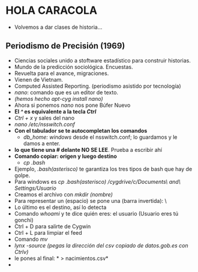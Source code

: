 # HOLA CARACOLA
- Volvemos a dar clases de historia...
## Periodismo de Precisión (1969)
- Ciencias sociales unido a stoftware estadístico para construir historias.
- Mundo de la predicción sociológica. Encuestas.
- Revuelta para el avance, migraciones.
- Vienen de Vietnam.
- Computed Assisted Reporting. (periodismo asistido por tecnología)
- *nano*: comando que es un editor de texto.
- *(hemos hecho apt-cyg install nano)*
- Ahora si ponemos *nano* nos pone Búfer Nuevo
- **El *^* es equivalente a la tecla *Ctrl***
- *Ctrl + x* y sales del nano
- *nano /etc/nsswitch.conf*
- **Con el tabulador se te autocompletan los comandos**
  - *db_home: windows* desde el nsswitch.conf; lo guardamos y le damos a enter.
- **lo que tiene una # delante NO SE LEE**. Prueba a escribir ahí
- **Comando copiar: origen y luego destino**
  - *cp .bash*
- Ejemplo, *.bash(asterisco)* te garantiza los tres tipos de bash que hay de golpe.
- Para windows es *cp .bash(asterisco) /cygdrive/c/Documents\ and\ Settings/Usuario*
- Creamos el archivo con *mkdir (nombre)*
- Para representar un (espacio) se pone una (barra invertida): \
- Lo último es el destino, así lo detecta
- Comando *whoami* y te dice quién eres: el usuario (Usuario eres tú gonchi)
- Ctrl + D para salirte de Cygwin
- Ctrl + L para limpiar el feed
- Comando *mv*
- *lynx -source (pegas la dirección del csv copiado de datos.gob.es con Ctrlv)*
- le pones al final: * > nacimientos.csv*
- 

